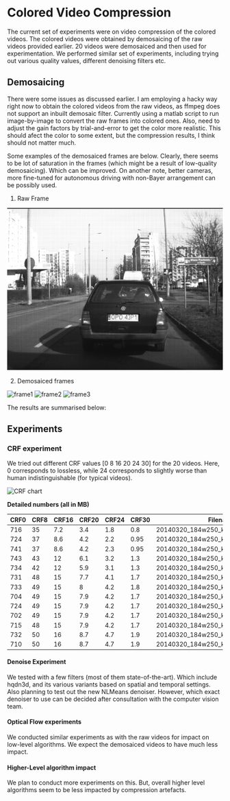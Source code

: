 # Colored Video Compression
The current set of experiments were on video compression of the colored videos. The colored videos were obtained by demosaicing of the raw videos provided earlier. 
20 videos were demosaiced and then used for experimentation. We performed similar set of experiments, including trying out various quality values, different denoising filters etc.

## Demosaicing
There were some issues as discussed earlier. I am employing a hacky way right now to obtain the colored videos from the raw videos, as ffmpeg does not support an inbuilt demosaic filter. Currently using a matlab script to run image-by-image to convert the raw frames into colored ones. Also, need to adjust the gain factors by trial-and-error to get the color more realistic. This should afect the color to some extent, but the compression results, I think should not matter much. 

Some examples of the demosaiced frames are below. Clearly, there seems to be lot of saturation in the frames (which might be a result of low-quality demosaicing). Which can be improved. On another note, better cameras, more fine-tuned for autonomous driving with non-Bayer arrangement can be possibly used.

1. Raw Frame

![raw frame](images/image34.png)

2. Demosaiced frames

![frame1](demosaic_image42.png)
![frame2](demosaic_image335.png)
![frame3](demosaic_image462.png)

The results are summarised below:
## Experiments
### CRF experiment
We tried out different CRF values [0 8 16 20 24 30] for the 20 videos. Here, 0 corresponds to lossless, while 24 corresponds to slightly worse than human indistinguishable (for typical videos).

![CRF chart](https://docs.google.com/spreadsheets/d/1ApCN0lHEm9iqc4ftGyucQbUI8iKzediZ777BcaHSqHU/pubchart?oid=1801174671&format=image)

**Detailed numbers (all in MB)**

| CRF0 | CRF8 | CRF16 | CRF20 | CRF24 | CRF30 | Filename |
| ---- | ---- | ---- | ---- | ---- | ---- | ---- |
|716|35|7.2|3.4|1.8|0.8|20140320_184w250_krk_krk_shift1_002.tavi|
|724|37|8.6|4.2|2.2|0.95|20140320_184w250_krk_krk_shift1_003.tavi|
|741|37|8.6|4.2|2.3|0.95|20140320_184w250_krk_krk_shift1_004.tavi|
|743|43|12|6.1|3.2|1.3|20140320_184w250_krk_krk_shift1_005.tavi|
|734|42|12|5.9|3.1|1.3|20140320_184w250_krk_krk_shift1_006.tavi|
|731|48|15|7.7|4.1|1.7|20140320_184w250_krk_krk_shift1_007.tavi|
|733|49|15|8|4.2|1.8|20140320_184w250_krk_krk_shift1_008.tavi|
|704|49|15|7.9|4.2|1.7|20140320_184w250_krk_krk_shift1_009.tavi|
|724|49|15|7.9|4.2|1.7|20140320_184w250_krk_krk_shift1_010.tavi|
|702|49|15|7.9|4.2|1.7|20140320_184w250_krk_krk_shift1_011.tavi|
|715|48|15|7.9|4.2|1.7|20140320_184w250_krk_krk_shift1_012.tavi|
|732|50|16|8.7|4.7|1.9|20140320_184w250_krk_krk_shift1_013.tavi|
|710|50|16|8.7|4.7|1.9|20140320_184w250_krk_krk_shift1_014.tavi|	

#### Denoise Experiment
We tested with a few filters (most of them state-of-the-art). Which include hqdn3d, and its various variants based on spatial and temporal settings.
Also planning to test out the new NLMeans denoiser. However, which exact denoiser to use can be decided after consultation with the computer vision team. 

#### Optical Flow experiments
We conducted similar experiments as with the raw videos for impact on low-level algorithms. We expect the demosaiced videos to have much less impact.

#### Higher-Level algorithm impact
We plan to conduct more experiments on this. But, overall higher level algorithms seem to be less impacted by compression artefacts. 
